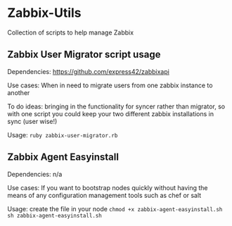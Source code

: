# Zabbix-Utils
Collection of scripts to help manage Zabbix

## Zabbix User Migrator script usage
Dependencies: https://github.com/express42/zabbixapi

Use cases: When in need to migrate users from one zabbix instance to another

To do ideas: bringing in the functionality for syncer rather than migrator, so with one script you could keep your two different zabbix installations in sync (user wise!)

Usage:
`ruby zabbix-user-migrator.rb`

## Zabbix Agent Easyinstall
Dependencies: n/a

Use cases: If you want to bootstrap nodes quickly without having the means of any configuration management tools such as chef or salt

Usage: create the file in your node
`chmod +x zabbix-agent-easyinstall.sh`
`sh zabbix-agent-easyinstall.sh`
